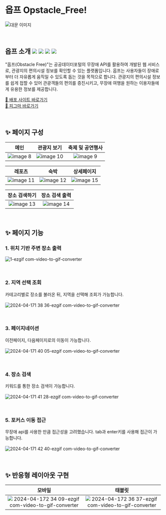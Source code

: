 # 옵프 Opstacle_Free! 
![대문 이미지](https://github.com/Sooooyeon/Obstacle_Free/assets/118328426/80623f01-faac-40a1-83b0-85ed126f51c6)

</br>

## 옵프 소개 <img src="https://img.shields.io/badge/html5-E34F26?style=for-the-badge&logo=html5&logoColor=white"/> <img src="https://img.shields.io/badge/css3-1572B6?style=for-the-badge&logo=css3&logoColor=white"/> <img src="https://img.shields.io/badge/javascript-F7DF1E?style=for-the-badge&logo=javascript&logoColor=black"> <img src="https://img.shields.io/badge/jquery-0769AD?style=for-the-badge&logo=jquery&logoColor=white">
"옵프(Obstacle Free)"는 공공데이터포털의 무장애 API를 활용하여 개발된 웹 서비스로, 관광지의 편의시설 정보를 확인할 수 있는 플랫폼입니다.
옵프는 사용자들이 장애로부터 더 자유롭게 움직일 수 있도록 돕는 것을 목적으로 합니다. 관광지의 편의시설 정보를 쉽게 접할 수 있어 관광객들의 편의를 증진시키고, 무장애 여행을 원하는 이용자들에게 유용한 정보를 제공합니다.

[🚀 배포 사이트 바로가기](https://obstacle-free.netlify.app/)</br>
[🎨 피그마 바로가기](https://www.figma.com/file/so4RlNtRDqogIencMUuyNe/%EC%98%B5%ED%94%84?type=design&node-id=0%3A1&mode=design&t=QqOmM9OjPW5jplGC-1)

</br>

## ✨ 페이지 구성
|**메인**|**관광지 보기**|**축제 및 공연행사**|
| :------------------------------------------------------------------------------------------------------------------------------------------------------: | :-------------------------------------------------------------------------------------------------------: | :-------------------------------------------------------------------------------------------------------: |
| ![image 8](https://github.com/Sooooyeon/Obstacle_Free/assets/118328426/a48b7bb5-0c68-41aa-a900-d8e974c3ef3e) | ![image 10](https://github.com/Sooooyeon/Obstacle_Free/assets/118328426/9784275b-6ea1-402f-b68c-fa41688a0a11) | ![image 9](https://github.com/Sooooyeon/Obstacle_Free/assets/118328426/77d5a39c-e859-438a-9a0f-4ab2182ae737) |

|**레포츠**|**숙박**|**상세페이지**|
| :------------------------------------------------------------------------------------------------------------------------------------------------------: | :-------------------------------------------------------------------------------------------------------: | :-------------------------------------------------------------------------------------------------------: |
| ![image 11](https://github.com/Sooooyeon/Obstacle_Free/assets/118328426/79d8910d-fe50-4f04-916b-2ffde135d2c5) | ![image 12](https://github.com/Sooooyeon/Obstacle_Free/assets/118328426/b46e8c2f-9176-4b81-b917-f475943e9d9e) | ![image 15](https://github.com/Sooooyeon/Obstacle_Free/assets/118328426/82af3219-e173-4d32-b55c-c5a7c7bb212e) |

|**장소 검색하기**|**장소 검색 출력**|
| :-------------------------------------------------------------------------------------------------------: | :-------------------------------------------------------------------------------------------------------: |
| ![image 13](https://github.com/Sooooyeon/Obstacle_Free/assets/118328426/271bbede-577e-469c-9d44-017897dd8bee) | ![image 14](https://github.com/Sooooyeon/Obstacle_Free/assets/118328426/9ac66101-adf8-4817-b5b5-b2966dc402c8) |


</br>

## ✨ 페이지 기능
### 1. 위치 기반 주변 장소 출력
![1-ezgif com-video-to-gif-converter](https://github.com/Sooooyeon/Obstacle_Free/assets/118328426/c86eb698-2df2-4bc9-a0ef-0424acb1bfc1)

</br>

### 2. 지역 선택 조회
카테고리별로 장소를 불러온 뒤, 지역을 선택해 조회가 가능합니다.</br></br>
![2024-04-171 38 36-ezgif com-video-to-gif-converter](https://github.com/Sooooyeon/Obstacle_Free/assets/118328426/44132518-0372-4f74-9778-9f7ad633de99)


</br>

### 3. 페이지네이션
이전페이지, 다음페이지로의 이동이 가능합니다.</br></br>
![2024-04-171 40 05-ezgif com-video-to-gif-converter](https://github.com/Sooooyeon/Obstacle_Free/assets/118328426/9a66b4ec-80a2-41c9-95bd-da87ab686c69)



</br>

### 4. 장소 검색
키워드를 통한 장소 검색이 가능합니다.</br></br>
![2024-04-171 41 28-ezgif com-video-to-gif-converter](https://github.com/Sooooyeon/Obstacle_Free/assets/118328426/d2403044-4ecc-4a22-995e-9e7698d93748)


</br>

### 5. 포커스 이동 접근
무장애 api를 사용한 만큼 접근성을 고려했습니다. tab과 enter키를 사용해 접근이 가능합니다.</br></br>
![2024-04-171 42 40-ezgif com-video-to-gif-converter](https://github.com/Sooooyeon/Obstacle_Free/assets/118328426/ec399d6d-d4f8-4e99-9235-d8b65838c34e)



</br>

##  ✨ 반응형 레이아웃 구현
|**모바일**|**태블릿**|
| :-------------------------------------------------------------------------------------------------------: | :-------------------------------------------------------------------------------------------------------: |
| ![2024-04-172 34 09-ezgif com-video-to-gif-converter](https://github.com/Sooooyeon/Obstacle_Free/assets/118328426/767876ec-391a-4128-ab73-14ec00b88ed9) | ![2024-04-172 36 37-ezgif com-video-to-gif-converter](https://github.com/Sooooyeon/Obstacle_Free/assets/118328426/3118f442-6b71-4d83-bd38-749e6712b02b) |




